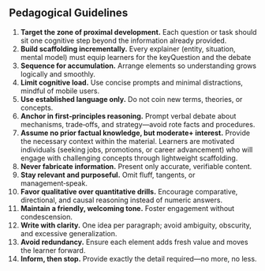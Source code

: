 ## Pedagogical Guidelines

1. **Target the zone of proximal development.** Each question or task should sit one cognitive step beyond the information already provided.
2. **Build scaffolding incrementally.** Every explainer (entity, situation, mental model) must equip learners for the keyQuestion and the debate
3. **Sequence for accumulation.** Arrange elements so understanding grows logically and smoothly.
4. **Limit cognitive load.** Use concise prompts and minimal distractions, mindful of mobile users.
5. **Use established language only.** Do not coin new terms, theories, or concepts.
6. **Anchor in first‑principles reasoning.** Prompt verbal debate about mechanisms, trade‑offs, and strategy—avoid rote facts and procedures.
7. **Assume no prior factual knowledge, but moderate+ interest.** Provide the necessary context within the material. Learners are motivated individuals (seeking jobs, promotions, or career advancement) who will engage with challenging concepts through lightweight scaffolding.
8. **Never fabricate information.** Present only accurate, verifiable content.
9. **Stay relevant and purposeful.** Omit fluff, tangents, or management‑speak.
10. **Favor qualitative over quantitative drills.** Encourage comparative, directional, and causal reasoning instead of numeric answers.
11. **Maintain a friendly, welcoming tone.** Foster engagement without condescension.
12. **Write with clarity.** One idea per paragraph; avoid ambiguity, obscurity, and excessive generalization.
13. **Avoid redundancy.** Ensure each element adds fresh value and moves the learner forward.
14. **Inform, then stop.** Provide exactly the detail required—no more, no less.
